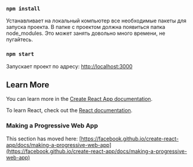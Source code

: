 ### `npm install`
Устанавливает на локальный компьютер все необходимые пакеты для запуска проекта. В папке с проектом должна появиться папка node_modules. Это может занять довольно много времени, не пугайтесь. 

### `npm start`

Запускает проект по адресу:
[http://localhost:3000](http://localhost:3000)


## Learn More

You can learn more in the [Create React App documentation](https://facebook.github.io/create-react-app/docs/getting-started).

To learn React, check out the [React documentation](https://reactjs.org/).

### Making a Progressive Web App

This section has moved here: [https://facebook.github.io/create-react-app/docs/making-a-progressive-web-app](https://facebook.github.io/create-react-app/docs/making-a-progressive-web-app)
